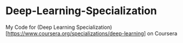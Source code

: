 # Deep-Learning-Specialization
My Code for (Deep Learning Specialization)[https://www.coursera.org/specializations/deep-learning] on Coursera
